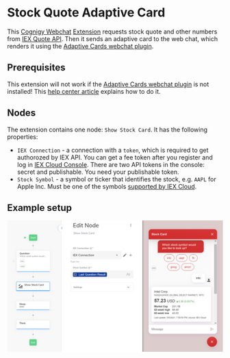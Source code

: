 # Stock Quote Adaptive Card

This [Cognigy Webchat](https://github.com/Cognigy/WebchatWidget) [Extension](https://github.com/Cognigy/Extensions) requests stock quote and other numbers from [IEX Quote API](https://iexcloud.io/docs/api/#quote). Then it sends an adaptive card to the web chat, which renders it using the [Adaptive Cards webchat plugin](https://github.com/Cognigy/WebchatPlugins/tree/master/plugins/adaptivecards).

## Prerequisites

This extension will not work if the [Adaptive Cards webchat plugin](https://github.com/Cognigy/WebchatPlugins/tree/master/plugins/adaptivecards) is not installed! This [help center article](https://support.cognigy.com/hc/en-us/articles/360019611899-Webchat-Plugins-Installation#install-in-cognigy-ai-0-0) explains how to do it.

## Nodes

The extension contains one node: `Show Stock Card`. It has the following properties:

- `IEX Connection` - a connection with a `token`, which is required to get authorozed by IEX API. You can get a fee token after you register and log in [IEX Cloud Console](https://iexcloud.io/console/tokens). There are two API tokens in the console: secret and publishable. You need your publishable token.
- `Stock Symbol` - a symbol or ticker that identifies the stock, e.g. `AAPL` for Apple Inc. Must be one of the symbols [supported by IEX Cloud](https://iextrading.com/trading/eligible-symbols/).

## Example setup

![Example Setup](./docs/stock-adaptive-card-screenshot.png)
